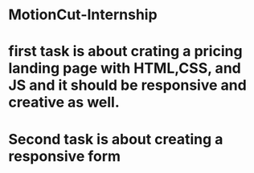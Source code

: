 # MotionCut-Internship

# first task is about crating a pricing landing page with HTML,CSS, and JS and it should be responsive and creative as well.


# Second task is about creating a responsive form 